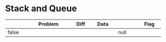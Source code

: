 # Stack and Queue



<table><thead><tr><th width="73" data-type="checkbox"> </th><th width="259">Problem</th><th width="74" data-type="select">Diff</th><th width="124">Data</th><th width="110" data-type="rating" data-max="5"></th><th width="104">Flag</th></tr></thead><tbody><tr><td>false</td><td></td><td></td><td></td><td>null</td><td></td></tr></tbody></table>
